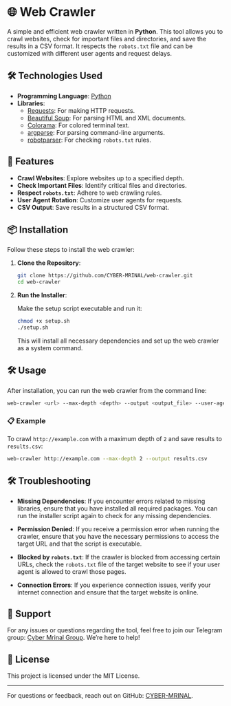 # 🌐 Web Crawler

A simple and efficient web crawler written in **Python**. This tool allows you to crawl websites, check for important files and directories, and save the results in a CSV format. It respects the `robots.txt` file and can be customized with different user agents and request delays.

## 🛠️ Technologies Used

- **Programming Language**: [Python](https://www.python.org/)
- **Libraries**:
  - [Requests](https://docs.python-requests.org/en/latest/): For making HTTP requests.
  - [Beautiful Soup](https://www.crummy.com/software/BeautifulSoup/): For parsing HTML and XML documents.
  - [Colorama](https://pypi.org/project/colorama/): For colored terminal text.
  - [argparse](https://docs.python.org/3/library/argparse.html): For parsing command-line arguments.
  - [robotparser](https://docs.python.org/3/library/urllib.robotparser.html): For checking `robots.txt` rules.

## 🚀 Features

- **Crawl Websites**: Explore websites up to a specified depth.
- **Check Important Files**: Identify critical files and directories.
- **Respect `robots.txt`**: Adhere to web crawling rules.
- **User Agent Rotation**: Customize user agents for requests.
- **CSV Output**: Save results in a structured CSV format.

## 📦 Installation

Follow these steps to install the web crawler:

1. **Clone the Repository**:

   ```bash
   git clone https://github.com/CYBER-MRINAL/web-crawler.git
   cd web-crawler
   ```

2. **Run the Installer**:

   Make the setup script executable and run it:

   ```bash
   chmod +x setup.sh
   ./setup.sh
   ```

   This will install all necessary dependencies and set up the web crawler as a system command.

## 🛠️ Usage

After installation, you can run the web crawler from the command line:

```bash
web-crawler <url> --max-depth <depth> --output <output_file> --user-agents <user_agents> --delay <delay>
```

### 📋 Example

To crawl `http://example.com` with a maximum depth of `2` and save results to `results.csv`:

```bash
web-crawler http://example.com --max-depth 2 --output results.csv
```

## 🛠️ Troubleshooting

- **Missing Dependencies**: If you encounter errors related to missing libraries, ensure that you have installed all required packages. You can run the installer script again to check for any missing dependencies.
  
- **Permission Denied**: If you receive a permission error when running the crawler, ensure that you have the necessary permissions to access the target URL and that the script is executable.

- **Blocked by `robots.txt`**: If the crawler is blocked from accessing certain URLs, check the `robots.txt` file of the target website to see if your user agent is allowed to crawl those pages.

- **Connection Errors**: If you experience connection issues, verify your internet connection and ensure that the target website is online.

## 🤝 Support

For any issues or questions regarding the tool, feel free to join our Telegram group: [Cyber Mrinal Group](https://t.me/cybermrinalgroup/3). We’re here to help!

## 📄 License

This project is licensed under the MIT License.

---

For questions or feedback, reach out on GitHub: [CYBER-MRINAL](https://github.com/CYBER-MRINAL).
